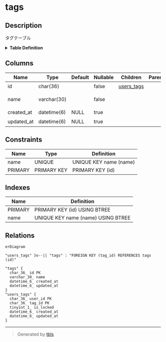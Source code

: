 # tags

## Description

タグテーブル

<details>
<summary><strong>Table Definition</strong></summary>

```sql
CREATE TABLE `tags` (
  `id` char(36) NOT NULL,
  `name` varchar(30) CHARACTER SET utf8mb4 COLLATE utf8mb4_bin NOT NULL,
  `created_at` datetime(6) DEFAULT NULL,
  `updated_at` datetime(6) DEFAULT NULL,
  PRIMARY KEY (`id`),
  UNIQUE KEY `name` (`name`)
) ENGINE=InnoDB DEFAULT CHARSET=utf8mb4
```

</details>

## Columns

| Name | Type | Default | Nullable | Children | Parents | Comment |
| ---- | ---- | ------- | -------- | -------- | ------- | ------- |
| id | char(36) |  | false | [users_tags](users_tags.md) |  | タグUUID |
| name | varchar(30) |  | false |  |  | タグ文字列 |
| created_at | datetime(6) | NULL | true |  |  | 作成日時 |
| updated_at | datetime(6) | NULL | true |  |  | 更新日時 |

## Constraints

| Name | Type | Definition |
| ---- | ---- | ---------- |
| name | UNIQUE | UNIQUE KEY name (name) |
| PRIMARY | PRIMARY KEY | PRIMARY KEY (id) |

## Indexes

| Name | Definition |
| ---- | ---------- |
| PRIMARY | PRIMARY KEY (id) USING BTREE |
| name | UNIQUE KEY name (name) USING BTREE |

## Relations

```mermaid
erDiagram

"users_tags" }o--|| "tags" : "FOREIGN KEY (tag_id) REFERENCES tags (id)"

"tags" {
  char_36_ id PK
  varchar_30_ name
  datetime_6_ created_at
  datetime_6_ updated_at
}
"users_tags" {
  char_36_ user_id PK
  char_36_ tag_id PK
  tinyint_1_ is_locked
  datetime_6_ created_at
  datetime_6_ updated_at
}
```

---

> Generated by [tbls](https://github.com/k1LoW/tbls)
